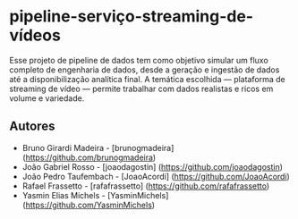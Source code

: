 # pipeline-serviço-streaming-de-vídeos

Esse projeto de pipeline de dados tem como objetivo simular um fluxo completo de engenharia de dados, desde a geração e ingestão de dados até a disponibilização analítica final. A temática escolhida — plataforma de streaming de vídeo — permite trabalhar com dados realistas e ricos em volume e variedade.

## Autores

* Bruno Girardi Madeira - [brunogmadeira] (https://github.com/brunogmadeira)
* João Gabriel Rosso - [joaodagostin] (https://github.com/joaodagostin)
* João Pedro Taufembach - [JoaoAcordi] (https://github.com/JoaoAcordi)
* Rafael Frassetto - [rafafrassetto] (https://github.com/rafafrassetto)
* Yasmin Elias Michels - [YasminMichels] (https://github.com/YasminMichels)


